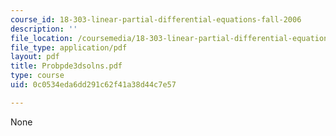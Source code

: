 ```yaml
---
course_id: 18-303-linear-partial-differential-equations-fall-2006
description: ''
file_location: /coursemedia/18-303-linear-partial-differential-equations-fall-2006/0c0534eda6dd291c62f41a38d44c7e57_Probpde3dsolns.pdf
file_type: application/pdf
layout: pdf
title: Probpde3dsolns.pdf
type: course
uid: 0c0534eda6dd291c62f41a38d44c7e57

---
```

None
